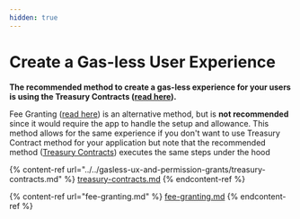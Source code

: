 ```yaml
---
hidden: true
---
```


# Create a Gas-less User Experience

**The recommended method to create a gas-less experience for your users is using the Treasury Contracts (**[**read here**](../../gasless-ux-and-permission-grants/treasury-contracts.md)**).**&#x20;

Fee Granting ([read here](fee-granting.md))  is an alternative method, but is **not recommended** since it would require the app to handle the setup and allowance. This method allows for the same experience if you don't want to use Treasury Contract method for your application but note that the recommended method ([Treasury Contracts](../../gasless-ux-and-permission-grants/treasury-contracts.md)) executes the same steps under the hood



{% content-ref url="../../gasless-ux-and-permission-grants/treasury-contracts.md" %}
[treasury-contracts.md](../../gasless-ux-and-permission-grants/treasury-contracts.md)
{% endcontent-ref %}

{% content-ref url="fee-granting.md" %}
[fee-granting.md](fee-granting.md)
{% endcontent-ref %}

